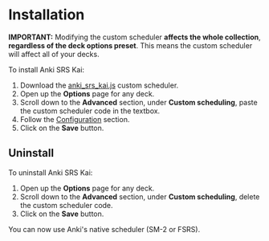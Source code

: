 # Installation

**IMPORTANT:** Modifying the custom scheduler **affects the whole collection**,
**regardless of the deck options preset**. This means the custom scheduler will
affect all of your decks.

To install Anki SRS Kai:

1. Download the
   [anki_srs_kai.js](https://github.com/kuroahna/anki_srs_kai/releases) custom
   scheduler.
2. Open up the **Options** page for any deck.
3. Scroll down to the **Advanced** section, under **Custom scheduling**, paste
   the custom scheduler code in the textbox.
4. Follow the [Configuration](configuration.md) section.
5. Click on the **Save** button.

## Uninstall

To uninstall Anki SRS Kai:

1. Open up the **Options** page for any deck.
2. Scroll down to the **Advanced** section, under **Custom scheduling**, delete
   the custom scheduler code.
4. Click on the **Save** button.

You can now use Anki's native scheduler (SM-2 or FSRS).
